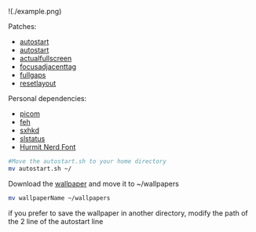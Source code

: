 !(./example.png)

Patches:
- [autostart](https://dwm.suckless.org/patches/autostart/dwm-autostart-20200610-cb3f58a.diff)
- [autostart](https://dwm.suckless.org/patches/actualfullscreen/dwm-actualfullscreen-20191112-cb3f58a.diff)
- [actualfullscreen](https://dwm.suckless.org/patches/actualfullscreen/dwm-actualfullscreen-20211013-cb3f58a.diff)
- [focusadjacenttag](https://dwm.suckless.org/patches/focusadjacenttag/dwm-focusadjacenttag-6.3.diff)
- [fullgaps](https://dwm.suckless.org/patches/fullgaps/dwm-fullgaps-6.4.diff)
- [resetlayout](https://dwm.suckless.org/patches/resetlayout/dwm-resetlayout-6.2.diff)

Personal dependencies:
- [picom](https://wiki.archlinux.org/title/picom)
- [feh](https://wiki.archlinux.org/title/Feh)
- [sxhkd](https://wiki.archlinux.org/title/Sxhkd)
- [slstatus](https://tools.suckless.org/slstatus/)
- [Hurmit Nerd Font](https://www.programmingfonts.org/#hermit)

```bash
#Move the autostart.sh to your home directory
mv autostart.sh ~/
```
Download the [wallpaper](https://www.wallpaperbetter.com/en/hd-wallpaper-uelhc) and move it to ~/wallpapers

```bash
mv wallpaperName ~/wallpapers
```
if you prefer to save the wallpaper in another directory, modify the path of the 2 line of the autostart line

